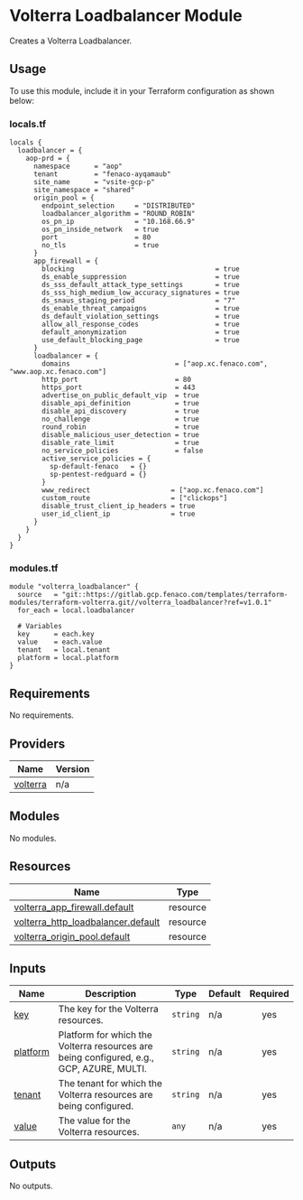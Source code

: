 # Volterra Loadbalancer Module

Creates a Volterra Loadbalancer.

## Usage

To use this module, include it in your Terraform configuration as shown below:

### locals.tf

```hcl
locals {
  loadbalancer = {
    aop-prd = {
      namespace      = "aop"
      tenant         = "fenaco-ayqamaub"
      site_name      = "vsite-gcp-p"
      site_namespace = "shared"
      origin_pool = {
        endpoint_selection     = "DISTRIBUTED"
        loadbalancer_algorithm = "ROUND_ROBIN"
        os_pn_ip               = "10.168.66.9"
        os_pn_inside_network   = true
        port                   = 80
        no_tls                 = true
      }
      app_firewall = {
        blocking                                   = true
        ds_enable_suppression                      = true
        ds_sss_default_attack_type_settings        = true
        ds_sss_high_medium_low_accuracy_signatures = true
        ds_snaus_staging_period                    = "7"
        ds_enable_threat_campaigns                 = true
        ds_default_violation_settings              = true
        allow_all_response_codes                   = true
        default_anonymization                      = true
        use_default_blocking_page                  = true
      }
      loadbalancer = {
        domains                          = ["aop.xc.fenaco.com", "www.aop.xc.fenaco.com"]
        http_port                        = 80
        https_port                       = 443
        advertise_on_public_default_vip  = true
        disable_api_definition           = true
        disable_api_discovery            = true
        no_challenge                     = true
        round_robin                      = true
        disable_malicious_user_detection = true
        disable_rate_limit               = true
        no_service_policies              = false
        active_service_policies = {
          sp-default-fenaco   = {}
          sp-pentest-redguard = {}
        }
        www_redirect                    = ["aop.xc.fenaco.com"]
        custom_route                    = ["clickops"]
        disable_trust_client_ip_headers = true
        user_id_client_ip               = true
      }
    }
  }
}
```

### modules.tf

```hcl
module "volterra_loadbalancer" {
  source   = "git::https://gitlab.gcp.fenaco.com/templates/terraform-modules/terraform-volterra.git//volterra_loadbalancer?ref=v1.0.1"
  for_each = local.loadbalancer

  # Variables
  key      = each.key
  value    = each.value
  tenant   = local.tenant
  platform = local.platform
}
```

<!-- BEGIN_TF_DOCS -->
## Requirements

No requirements.

## Providers

| Name | Version |
|------|---------|
| <a name="provider_volterra"></a> [volterra](#provider\_volterra) | n/a |

## Modules

No modules.

## Resources

| Name | Type |
|------|------|
| [volterra_app_firewall.default](https://registry.terraform.io/providers/volterraedge/volterra/latest/docs/resources/app_firewall) | resource |
| [volterra_http_loadbalancer.default](https://registry.terraform.io/providers/volterraedge/volterra/latest/docs/resources/http_loadbalancer) | resource |
| [volterra_origin_pool.default](https://registry.terraform.io/providers/volterraedge/volterra/latest/docs/resources/origin_pool) | resource |

## Inputs

| Name | Description | Type | Default | Required |
|------|-------------|------|---------|:--------:|
| <a name="input_key"></a> [key](#input\_key) | The key for the Volterra resources. | `string` | n/a | yes |
| <a name="input_platform"></a> [platform](#input\_platform) | Platform for which the Volterra resources are being configured, e.g., GCP, AZURE, MULTI. | `string` | n/a | yes |
| <a name="input_tenant"></a> [tenant](#input\_tenant) | The tenant for which the Volterra resources are being configured. | `string` | n/a | yes |
| <a name="input_value"></a> [value](#input\_value) | The value for the Volterra resources. | `any` | n/a | yes |

## Outputs

No outputs.
<!-- END_TF_DOCS -->